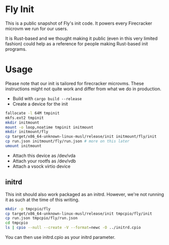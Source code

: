 # Fly Init

This is a public snapshot of Fly's init code. It powers every Firecracker microvm we run for our users.

It is Rust-based and we thought making it public (even in this very limited fashion) could help as a reference for people making Rust-based init programs.

# Usage

Please note that our init is tailored for firecracker microvms. These instructions might not quite work and differ from what we do in production.

- Build with `cargo build --release`
- Create a device for the init
```bash
fallocate -l 64M tmpinit
mkfs.ext2 tmpinit
mkdir initmount
mount -o loop,noatime tmpinit initmount
mkdir initmount/fly
cp target/x86_64-unknown-linux-musl/release/init initmount/fly/init
cp run.json initmount/fly/run.json # more on this later
umount initmount
```
- Attach this device as /dev/vda
- Attach your rootfs as /dev/vdb
- Attach a vsock virtio device

## initrd

This init should also work packaged as an initrd. However, we're not running it as such at the time of this writing.

```bash
mkdir -p tmpcpio/fly
cp target/x86_64-unknown-linux-musl/release/init tmpcpio/fly/init
cp run.json tmpcpio/fly/run.json
cd tmpcpio
ls | cpio --null --create -V --format=newc -O ../initrd.cpio
```

You can then use initrd.cpio as your initrd parameter.